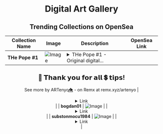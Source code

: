 <div align="center">

# Digital Art Gallery

## Trending Collections on OpenSea

| Collection Name                       | Image                                                                                     | Description                       | OpenSea Link                                                                                          |
|---------------------------------------|-------------------------------------------------------------------------------------------|-----------------------------------|--------------------------------------------------------------------------------------------------------|
| **THe Pope #1** | ![Image](https://i.seadn.io/s/raw/files/847e314d2cedbfde39b724cfe88b9ac3.png?w=500&auto=format?w=200&auto=format) | <details><summary>THe Pope #1 - Original digital...</summary>THe Pope #1 - Original digital artwork by ARTenyo👁️⃤ 

🤗 𝗧𝗵𝗮𝗻𝗸 𝘆𝗼𝘂 𝗳𝗼𝗿 𝗮𝗹𝗹 💲 𝘁𝗶𝗽𝘀!
--
See more by ARTenyo👁️⃤ - on Remx at remx.xyz/artenyo</details> | <details><summary>Link</summary>[THe Pope #1](https://opensea.io/collection/the-pope-1-1)</details> |
| **bogdan01** | ![Image](https://i.seadn.io/s/raw/files/147bbd82c62c07a6b1b79683404e6e6a.jpg?w=500&auto=format?w=200&auto=format) |  | <details><summary>Link</summary>[bogdan01](https://opensea.io/collection/bogdan01-1)</details> |
| **substonmocu1984** | ![Image](https://i.seadn.io/s/raw/files/51a59b72e702085b66de59f0723b1474.jpg?w=500&auto=format?w=200&auto=format) |  | <details><summary>Link</summary>[substonmocu1984](https://opensea.io/collection/substonmocu1984)</details> |

</div>